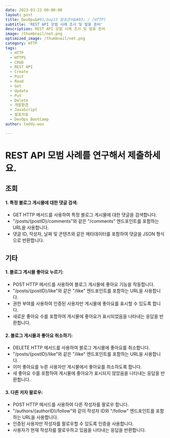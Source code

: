 ```yaml
---
date: 2023-03-23 00:00:00
layout: post
title: DevOps&#91;Day13 발표준비&#93; / [HTTP]
subtitle: 'REST API 모범 사례 조사 및 발표 준비'
description: REST API 모범 사례 조사 및 발표 준비
image: /thumbnail/net.png
optimized_image: /thumbnail/net.png
category: HTTP
tags:
  - HTTP
  - HTTPS
  - CRUD
  - REST API
  - Create
  - Post
  - Read
  - Get
  - Update
  - Put
  - Delete
  - 개발환경
  - JavaScript
  - 발표자료
  - DevOps BootCamp
author: teddy-woo

---
```


# REST API 모범 사례를 연구해서 제출하세요.
## 조회
#### 1. 특정 블로그 게시물에 대한 댓글 검색:

- GET HTTP 메서드를 사용하여 특정 블로그 게시물에 대한 댓글을 검색합니다.
- "/posts/{postID}/comments"와 같은 "/comments" 엔드포인트를 포함하는 URL을 사용합니다.
- 댓글 ID, 작성자, 날짜 및 콘텐츠와 같은 메타데이터를 포함하여 댓글을 JSON 형식으로 반환합니다.
## 기타

#### 1. 블로그 게시물 좋아요 누르기:

-  POST HTTP 메서드를 사용하여 블로그 게시물에 좋아요 기능을 작동합니다.
- "/posts/{postID}/like"와 같은 "/like" 엔드포인트를 포함하는 URL을 사용합니다.
- 권한 부여를 사용하여 인증된 사용자만 게시물에 좋아요를 표시할 수 있도록 합니다.
- 새로운 좋아요 수를 포함하여 게시물에 좋아요가 표시되었음을 나타내는 응답을 반환합니다.

#### 2. 블로그 게시물과 좋아요 취소하기:

- DELETE HTTP 메서드를 사용하여 블로그 게시물에 좋아요를 취소합니다.
- "/posts/{postID}/like"와 같은 "/like" 엔드포인트를 포함하는 URL을 사용합니다.
- 이미 좋아요를 누른 사용자만 게시물에서 좋아요를 취소하도록 합니다.
- 새 좋아요 수를 포함하여 게시물에 좋아요가 표시되지 않았음을 나타내는 응답을 반환합니다.

#### 3. 다른 저자 팔로우:

- POST HTTP 메서드를 사용하여 다른 작성자를 팔로우 합니다.
- "/authors/{authorID}/follow"와 같이 작성자 ID와 "/follow" 엔드포인트를 포함하는 URL을 사용합니다.
- 인증된 사용자만 작성자를 팔로우할 수 있도록 인증을 사용합니다.
- 사용자가 현재 작성자를 팔로우하고 있음을 나타내는 응답을 반환합니다.